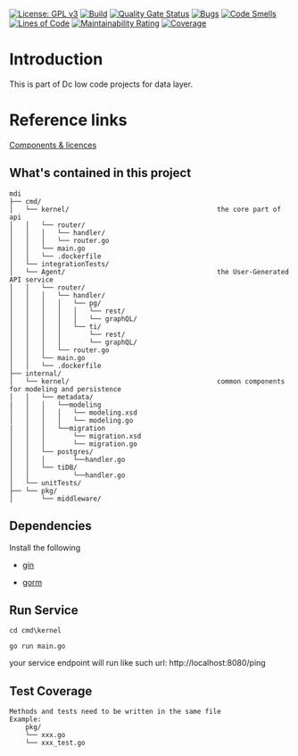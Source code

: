 [![License: GPL v3](https://img.shields.io/badge/License-GPLv3-blue.svg)](https://www.gnu.org/licenses/gpl-3.0)
[![Build](https://github.com/DigitalChinaOpenSource/MDI-kernel/actions/workflows/build.yml/badge.svg)](https://github.com/DigitalChinaOpenSource/MDI-kernel/actions/workflows/build.yml)
[![Quality Gate Status](https://sonarcloud.io/api/project_badges/measure?project=MDI-kernel&metric=alert_status)](https://sonarcloud.io/dashboard?id=MDI-kernel)
[![Bugs](https://sonarcloud.io/api/project_badges/measure?project=MDI-kernel&metric=bugs)](https://sonarcloud.io/dashboard?id=MDI-kernel)
[![Code Smells](https://sonarcloud.io/api/project_badges/measure?project=MDI-kernel&metric=code_smells)](https://sonarcloud.io/dashboard?id=MDI-kernel)
[![Lines of Code](https://sonarcloud.io/api/project_badges/measure?project=MDI-kernel&metric=ncloc)](https://sonarcloud.io/dashboard?id=MDI-kernel)
[![Maintainability Rating](https://sonarcloud.io/api/project_badges/measure?project=MDI-kernel&metric=sqale_rating)](https://sonarcloud.io/dashboard?id=MDI-kernel)
[![Coverage](https://sonarcloud.io/api/project_badges/measure?project=MDI-kernel&metric=coverage)](https://sonarcloud.io/dashboard?id=MDI-kernel)



# Introduction

This is part of Dc low code projects for data layer.

# Reference links
[Components & licences](ComponentsApplied.MD)

## What's contained in this project

```
mdi
├── cmd/
│   └── kernel/                                     the core part of api
│   │   └── router/
│   │   │   └── handler/ 
│   │   │   └── router.go                               
│   │   └── main.go   
│   │   └── .dockerfile                                  
│   └── integrationTests/                               
│   └── Agent/                                      the User-Generated API service
│   │   └── router/
│   │   │   └── handler/ 
│   │   │   │   └── pg/
│   │   │   │   │   └── rest/
│   │   │   │   │   └── graphQL/
│   │   │   │   └── ti/
│   │   │   │       └── rest/
│   │   │   │       └── graphQL/
│   │   │   └── router.go
│   │   └── main.go
│   │   └── .dockerfile 
├── internal/
│   └── kernel/                                     common components for modeling and persistence
│   │   └── metadata/                                        
|   │   │   └──modeling
│   │   │   │   └── modeling.xsd
│   │   │   │   └── modeling.go
|   │   │   └──migration
│   │   │       └── migration.xsd
│   │   │       └── migration.go
│   │   └── postgres/
│   │   │       └──handler.go
│   │   └── tiDB/                                                
│   │           └──handler.go
│   └── unitTests/                                                
├── └── pkg/
│       └── middleware/

```

## Dependencies

Install the following

- [gin](https://github.com/gin-gonic/gin)

- [gorm](https://gorm.io/zh_CN/docs/index.html)

## Run Service

```shell
cd cmd\kernel

go run main.go
```

your service endpoint will run like such url:  http://localhost:8080/ping

## Test Coverage
```
Methods and tests need to be written in the same file
Example:
    pkg/
    └── xxx.go
    └── xxx_test.go
```